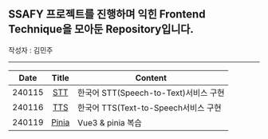 ## SSAFY 프로젝트를 진행하며 익힌 Frontend Technique을 모아둔 Repository입니다.

작성자 : 김민주

------

|Date|Title|Content|
|---|:---:|---|
|240115|[STT](https://github.com/yamuzin-oksusu/SSAFY_Front/tree/master/240115_STT)|한국어 STT(Speech-to-Text)서비스 구현|
|240116|[TTS](https://github.com/yamuzin-oksusu/SSAFY_Front/tree/master/240116_TTS)|한국어 TTS(Text-to-Speech서비스 구현|
|240119|[Pinia](https://github.com/yamuzin-oksusu/SSAFY_Front/tree/master/240119_learn-pinia)|Vue3 & pinia 복습|

